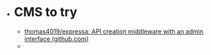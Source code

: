 - # CMS to try
    - [thomas4019/expressa: API creation middleware with an admin interface (github.com)](https://github.com/thomas4019/expressa)
    - 
